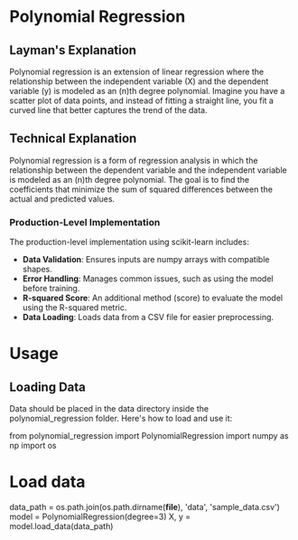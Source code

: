 # Polynomial Regression
## Layman's Explanation
Polynomial regression is an extension of linear regression where the relationship between the independent variable (X) and the dependent variable (y) is modeled as an (n)th degree polynomial. Imagine you have a scatter plot of data points, and instead of fitting a straight line, you fit a curved line that better captures the trend of the data.

## Technical Explanation
Polynomial regression is a form of regression analysis in which the relationship between the dependent variable and the independent variable is modeled as an (n)th degree polynomial. The goal is to find the coefficients that minimize the sum of squared differences between the actual and predicted values.

### Production-Level Implementation

The production-level implementation using scikit-learn includes:
- **Data Validation**: Ensures inputs are numpy arrays with compatible shapes.
- **Error Handling**: Manages common issues, such as using the model before training.
- **R-squared Score**: An additional method (score) to evaluate the model using the R-squared metric.
- **Data Loading**: Loads data from a CSV file for easier preprocessing.

# Usage
## Loading Data
Data should be placed in the data directory inside the polynomial_regression folder. Here's how to load and use it:

from polynomial_regression import PolynomialRegression
import numpy as np
import os

# Load data
data_path = os.path.join(os.path.dirname(__file__), 'data', 'sample_data.csv')
model = PolynomialRegression(degree=3)
X, y = model.load_data(data_path)
